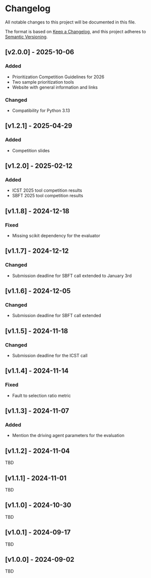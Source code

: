 # Changelog
All notable changes to this project will be documented in this file.

The format is based on [Keep a Changelog](https://keepachangelog.com/en/1.1.0/), and this project adheres to [Semantic Versioning](https://semver.org/spec/v2.0.0.html).


## [v2.0.0] - 2025-10-06
### Added
- Prioritization Competition Guidelines for 2026
- Two sample prioritization tools
- Website with general information and links

### Changed
- Compatibility for Python 3.13

## [v1.2.1] - 2025-04-29
### Added
- Competition slides

## [v1.2.0] - 2025-02-12
### Added
- ICST 2025 tool competition results
- SBFT 2025 tool competition results

## [v1.1.8] - 2024-12-18
### Fixed
- Missing scikit dependency for the evaluator

## [v1.1.7] - 2024-12-12
### Changed
- Submission deadline for SBFT call extended to January 3rd

## [v1.1.6] - 2024-12-05
### Changed
- Submission deadline for SBFT call extended

## [v1.1.5] - 2024-11-18
### Changed
- Submission deadline for the ICST call

## [v1.1.4] - 2024-11-14
### Fixed
- Fault to selection ratio metric

## [v1.1.3] - 2024-11-07
### Added
- Mention the driving agent parameters for the evaluation

## [v1.1.2] - 2024-11-04
TBD

## [v1.1.1] - 2024-11-01
TBD

## [v1.1.0] - 2024-10-30
TBD

## [v1.0.1] - 2024-09-17
TBD

## [v1.0.0] - 2024-09-02
TBD

